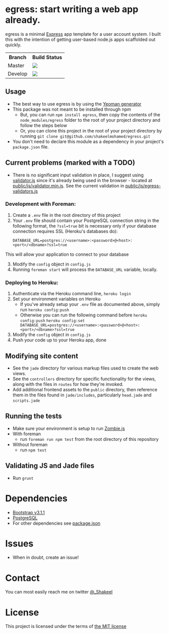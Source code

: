 egress: start writing a web app already.
====

egress is a minimal [Express](http://expressjs.com/) app template for a user account system.
I built this with the intention of getting user-based node.js apps scaffolded out quickly.

<table>
    <tr>
        <th>Branch</th>
        <th>Build Status</th>
    </tr>
    <tr>
        <td>Master</td>
        <td>
            <img src="https://travis-ci.org/shakeelmohamed/egress.png?branch=master" />
        </td>
    </tr>
    <tr>
        <td>Develop</td>
        <td>
            <img src="https://travis-ci.org/shakeelmohamed/egress.png?branch=develop" />
        </td>
    </tr>
</table>

## Usage
* The best way to use egress is by using the [Yeoman generator](http://github.com/shakeelmohamed/generator-egress)
* This package was not meant to be installed through npm
    * But, you can run `npm install egress`, then copy the contents of the `node_modules/egress` folder to the root of your project directory and follow the steps below
    * Or, you can clone this project in the root of your project directory by running `git clone git@github.com/shakeelmohamed/egress.git`
* You don't need to declare this module as a dependency in your project's `package.json` file.

## Current problems (marked with a TODO)

* There is no significant input validation in place, I suggest using [validator.js](https://github.com/chriso/validator.js) since it's already being used in the browser - located at [public/js/validator.min.js](public/js/validator.min.js).
See the current validation in [public/js/egress-validators.js](public/js/egress-validators.js)

### Development with Foreman:

1. Create a `.env` file in the root directory of this project
2. Your `.env` file should contain your PostgreSQL connection string in the following format, the `?ssl=true` bit is necessary only if your database connection requires SSL (Heroku's databases do):
    ```
    DATABASE_URL=postgres://<username>:<password>@<host>:<port>/<dbname>?ssl=true
    ```
This will allow your application to connect to your database

3. Modify the `config` object in `config.js`
4. Running `foreman start` will process the `DATABASE_URL` variable, locally.

### Deploying to Heroku:

1. Authenticate via the Heroku command line, `heroku login`
2. Set your environment variables on Heroku
    * If you've already setup your `.env` file as documented above, simply run `heroku config:push`
    * Otherwise you can run the following command before `heroku config:push`
    `heroku config:set DATABASE_URL=postgres://<username>:<password>@<host>:<port>/<dbname>?ssl=true`
3. Modify the `config` object in `config.js`
4. Push your code up to your Heroku app, done

## Modifying site content

* See the `jade` directory for various markup files used to create the web views.
* See the `controllers` directory for specific functionality for the views, along with the files in `routes` for how they're invoked.
* Add additional frontend assets to the `public` directory, then reference them in the files found in `jade/includes`, particularly `head.jade` and `scripts.jade`

## Running the tests

* Make sure your environment is setup to run [Zombie.js](http://zombie.labnotes.org/#Infection)
* With foreman
    * run `foreman run npm test` from the root directory of this repository
* Without foreman
    * run `npm test`

## Validating JS and Jade files

* Run `grunt`

# Dependencies

* [Bootstrap v3.1.1](https://github.com/twbs/bootstrap/releases/tag/v3.1.1)
* [PostgreSQL](http://www.postgresql.org/)
* For other dependencies see [package.json](package.json)

# Issues

* When in doubt, create an issue!

# Contact

You can most easily reach me on twitter [@_Shakeel](http://twitter.com/_Shakeel)

# License

This project is licensed under the terms of [the MIT license](LICENSE)